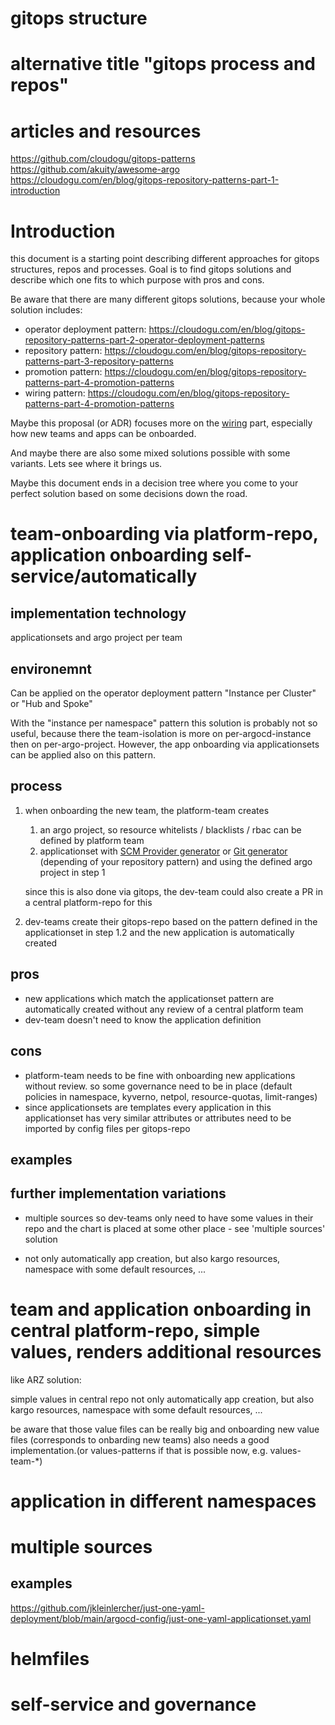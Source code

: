 # gitops structure

# alternative title "gitops process and repos"

# articles and resources

https://github.com/cloudogu/gitops-patterns
https://github.com/akuity/awesome-argo
https://cloudogu.com/en/blog/gitops-repository-patterns-part-1-introduction

# Introduction

this document is a starting point
describing different approaches for gitops structures,
repos and processes.
Goal is to find gitops solutions
and describe which one fits to which purpose with pros and cons.

Be aware that there are many different gitops solutions,
because your whole solution includes:

- operator deployment pattern: https://cloudogu.com/en/blog/gitops-repository-patterns-part-2-operator-deployment-patterns
- repository pattern: https://cloudogu.com/en/blog/gitops-repository-patterns-part-3-repository-patterns
- promotion pattern: https://cloudogu.com/en/blog/gitops-repository-patterns-part-4-promotion-patterns
- wiring pattern: https://cloudogu.com/en/blog/gitops-repository-patterns-part-4-promotion-patterns

Maybe this proposal (or ADR) focuses more on the [wiring](https://cloudogu.com/en/blog/gitops-repository-patterns-part-4-promotion-patterns) part, especially how new teams and apps can be onboarded.

And maybe there are also some mixed solutions possible with some variants. Lets see where it brings us.

Maybe this document ends in a decision tree where you come to your perfect solution based on some decisions down the road.

# team-onboarding via platform-repo, application onboarding self-service/automatically

## implementation technology

applicationsets  and argo project per team

## environemnt

Can be applied on the operator deployment pattern "Instance per Cluster" or "Hub and Spoke"

With the "instance per namespace" pattern this solution is probably not so useful,
because there the team-isolation is more on per-argocd-instance then on per-argo-project.
However, the app onboarding via applicationsets can be applied also on this pattern. 

## process

1. when onboarding the new team, the platform-team creates
    1. an argo project, so resource whitelists / blacklists / rbac can be defined by platform team
    2. applicationset with 
[SCM Provider generator](https://argo-cd.readthedocs.io/en/stable/operator-manual/applicationset/Generators-SCM-Provider/) or [Git generator](https://argo-cd.readthedocs.io/en/stable/operator-manual/applicationset/Generators-Git/) (depending of your repository pattern)
and using the defined argo project in step 1

    since this is also done via gitops, the dev-team could also create a PR in a central platform-repo for this

2. dev-teams create their gitops-repo based on the pattern defined in the applicationset in step 1.2 and the new application is automatically created

## pros

- new applications which match the applicationset pattern are automatically created without any review of a central platform team
- dev-team doesn't need to know the application definition

## cons

- platform-team needs to be fine with onboarding new applications without review. so some governance need to be in place (default policies in namespace, kyverno, netpol, resource-quotas, limit-ranges)
- since applicationsets are templates every application in this applicationset has very similar attributes or attributes need to be imported by config files per gitops-repo

## examples


## further implementation variations

- multiple sources so dev-teams only need to have some values in their repo and the chart is placed at some other place - see 'multiple sources' solution

- not only automatically app creation, but also kargo resources, namespace with some default resources, ... 


# team and application onboarding in central platform-repo, simple values, renders additional resources

like ARZ solution: 

simple values in central repo
not only automatically app creation, but also kargo resources, namespace with some default resources, ... 

be aware that those value files can be really big and onboarding new value files (corresponds to onbarding new teams) also needs a good implementation.(or values-patterns if that is possible now, e.g. values-team-*)


# application in different namespaces

# multiple sources

## examples

https://github.com/jkleinlercher/just-one-yaml-deployment/blob/main/argocd-config/just-one-yaml-applicationset.yaml

# helmfiles

# self-service and governance
